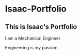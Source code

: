 # Isaac-Portfolio
##  This is Isaac's Portfolio

I am a Mechanical Engineer

Engineering is my passion
